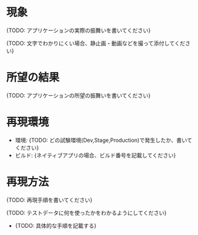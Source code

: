 # 現象

{TODO: アプリケーションの実際の振舞いを書いてください}

{TODO: 文字でわかりにくい場合、静止画・動画などを撮って添付してください}

# 所望の結果

{TODO: アプリケーションの所望の振舞いを書いてください}

# 再現環境

* 環境: {TODO: どの試験環境(Dev,Stage,Production)で発生したか、書いてください}
* ビルド: {ネイティブアプリの場合、ビルド番号を記載してください}

# 再現方法

{TODO: 再現手順を書いてください}

{TODO: テストデータに何を使ったかをわかるようにしてください}


* {TODO: 具体的な手順を記載する} 
